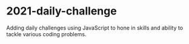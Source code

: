 # 2021-daily-challenge

Adding daily challenges using JavaScript to hone in skills and ability to tackle various coding problems. 
